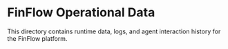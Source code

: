 # FinFlow Operational Data

This directory contains runtime data, logs, and agent interaction history for the FinFlow platform.
